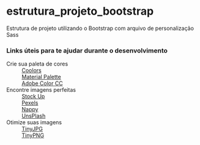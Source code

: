 # estrutura_projeto_bootstrap
Estrutura de projeto utilizando o Bootstrap com arquivo de personalização Sass

<h3>Links úteis para te ajudar durante o desenvolvimento</h3>
  <dl>
      <dt>Crie sua paleta de cores</dt>
      <dd> <a href="http://coolors.co/">Coolors</a> </dd>
      <dd> <a href="https://www.materialpalette.com/">Material Palette</a> </dd>
      <dd> <a href="https://color.adobe.com/pt/create/color-wheel/">Adobe Color CC</a> </dd>
      <dt> Encontre imagens perfeitas </dt>
      <dd><a href="https://www.sitebuilderreport.com/stock-up">Stock Up</a></dd>
      <dd> <a href="https://www.pexels.com/">Pexels</a></dd>
      <dd> <a href="https://www.nappy.co/">Nappy</a></dd>
      <dd> <a href="https://unsplash.com/">UnsPlash</a></dd>
      <dt> Otimize suas imagens </dt>
      <dd><a href="https://tinyjpg.com/">TinyJPG</a></dd>
      <dd><a href="https://tinypng.com/">TinyPNG</a></dd>
  </dl>
